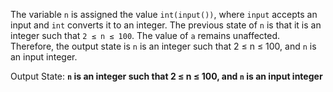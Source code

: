 The variable `n` is assigned the value `int(input())`, where `input` accepts an input and `int` converts it to an integer. The previous state of `n` is that it is an integer such that `2 ≤ n ≤ 100`. The value of `a` remains unaffected. Therefore, the output state is `n` is an integer such that 2 ≤ n ≤ 100, and `n` is an input integer.

Output State: **`n` is an integer such that 2 ≤ n ≤ 100, and `n` is an input integer**